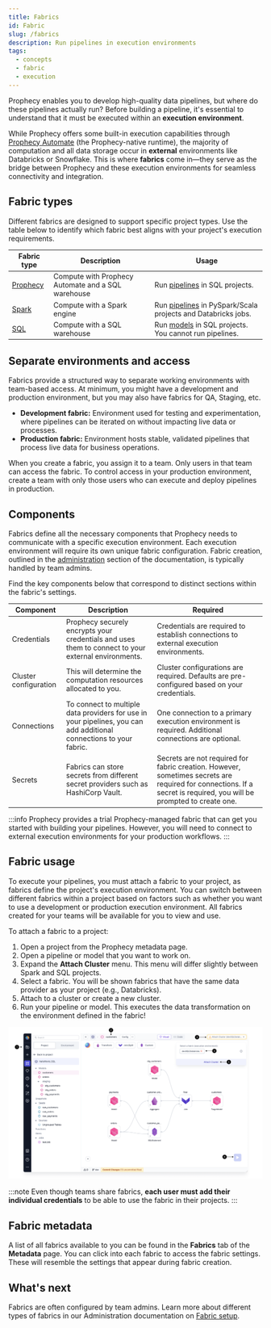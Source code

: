 ```yaml
---
title: Fabrics
id: Fabric
slug: /fabrics
description: Run pipelines in execution environments
tags:
  - concepts
  - fabric
  - execution
---
```


Prophecy enables you to develop high-quality data pipelines, but where do these pipelines actually run? Before building a pipeline, it's essential to understand that it must be executed within an **execution environment**.

While Prophecy offers some built-in execution capabilities through [Prophecy Automate](docs/administration/architecture.md) (the Prophecy-native runtime), the majority of computation and all data storage occur in **external** environments like Databricks or Snowflake. This is where **fabrics** come in—they serve as the bridge between Prophecy and these execution environments for seamless connectivity and integration.

## Fabric types

Different fabrics are designed to support specific project types. Use the table below to identify which fabric best aligns with your project's execution requirements.

| Fabric type                                            | Description                                        | Usage                                                                                |
| ------------------------------------------------------ | -------------------------------------------------- | ------------------------------------------------------------------------------------ |
| [Prophecy](/administration/fabrics/prophecy-fabrics/)  | Compute with Prophecy Automate and a SQL warehouse | Run [pipelines](docs/analysts/development/pipelines/pipelines.md) in SQL projects.   |
| [Spark](/administration/fabrics/Spark-fabrics/Fabrics) | Compute with a Spark engine                        | Run [pipelines](/engineers/pipelines) in PySpark/Scala projects and Databricks jobs. |
| [SQL](/administration/fabrics/sql-fabrics/Fabrics)     | Compute with a SQL warehouse                       | Run [models](/engineers/models) in SQL projects. You cannot run pipelines.           |

## Separate environments and access

Fabrics provide a structured way to separate working environments with team-based access. At minimum, you might have a development and production environment, but you may also have fabrics for QA, Staging, etc.

- **Development fabric:** Environment used for testing and experimentation, where pipelines can be iterated on without impacting live data or processes.
- **Production fabric:** Environment hosts stable, validated pipelines that process live data for business operations.

When you create a fabric, you assign it to a team. Only users in that team can access the fabric. To control access in your production environment, create a team with only those users who can execute and deploy pipelines in production.

## Components

Fabrics define all the necessary components that Prophecy needs to communicate with a specific execution environment. Each execution environment will require its own unique fabric configuration. Fabric creation, outlined in the [administration](docs/administration/index.md) section of the documentation, is typically handled by team admins.

Find the key components below that correspond to distinct sections within the fabric's settings.

| Component             | Description                                                                                                         | Required                                                                                                                                                            |
| --------------------- | ------------------------------------------------------------------------------------------------------------------- | ------------------------------------------------------------------------------------------------------------------------------------------------------------------- |
| Credentials           | Prophecy securely encrypts your credentials and uses them to connect to your external environments.                 | Credentials are required to establish connections to external execution environments.                                                                               |
| Cluster configuration | This will determine the computation resources allocated to you.                                                     | Cluster configurations are required. Defaults are pre-configured based on your credentials.                                                                         |
| Connections           | To connect to multiple data providers for use in your pipelines, you can add additional connections to your fabric. | One connection to a primary execution environment is required. Additional connections are optional.                                                                 |
| Secrets               | Fabrics can store secrets from different secret providers such as HashiCorp Vault.                                  | Secrets are not required for fabric creation. However, sometimes secrets are required for connections. If a secret is required, you will be prompted to create one. |

:::info
Prophecy provides a trial Prophecy-managed fabric that can get you started with building your pipelines. However, you will need to connect to external execution environments for your production workflows.
:::

## Fabric usage

To execute your pipelines, you must attach a fabric to your project, as fabrics define the project's execution environment. You can switch between different fabrics within a project based on factors such as whether you want to use a development or production execution environment. All fabrics created for your teams will be available for you to view and use.

To attach a fabric to a project:

1. Open a project from the Prophecy metadata page.
1. Open a pipeline or model that you want to work on.
1. Expand the **Attach Cluster** menu. This menu will differ slightly between Spark and SQL projects.
1. Select a fabric. You will be shown fabrics that have the same data provider as your project (e.g., Databricks).
1. Attach to a cluster or create a new cluster.
1. Run your pipeline or model. This executes the data transformation on the environment defined in the fabric!

![AttachCluster](./img/DatabricksAttachCluster.png)

:::note
Even though teams share fabrics, **each user must add their individual credentials** to be able to use the fabric in their projects.
:::

## Fabric metadata

A list of all fabrics available to you can be found in the **Fabrics** tab of the **Metadata** page. You can click into each fabric to access the fabric settings. These will resemble the settings that appear during fabric creation.

## What's next

Fabrics are often configured by team admins. Learn more about different types of fabrics in our Administration documentation on [Fabric setup](/administration/fabrics).
